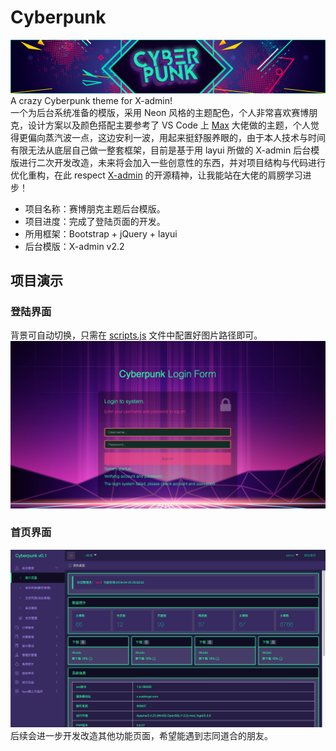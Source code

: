 # Cyberpunk

![Banner Cyberpunk](/assets/banner.png?raw=true "Banner Cyberpunk")
A crazy Cyberpunk theme for X-admin!  
一个为后台系统准备的模版，采用 Neon 风格的主题配色，个人非常喜欢赛博朋克，设计方案以及颜色搭配主要参考了 VS Code 上 <a href="https://github.com/max-SS/cyberpunk">Max</a> 大佬做的主题，个人觉得更偏向蒸汽波一点，这边安利一波，用起来挺舒服养眼的，由于本人技术与时间有限无法从底层自己做一整套框架，目前是基于用 layui 所做的 X-admin 后台模版进行二次开发改造，未来将会加入一些创意性的东西，并对项目结构与代码进行优化重构，在此 respect <a href="http://x.xuebingsi.com/">X-admin</a> 的开源精神，让我能站在大佬的肩膀学习进步！

- 项目名称：赛博朋克主题后台模版。
- 项目进度：完成了登陆页面的开发。
- 所用框架：Bootstrap + jQuery + layui
- 后台模版：X-admin v2.2

## 项目演示

### 登陆界面

背景可自动切换，只需在 <a href="https://github.com/Crowch/Cyberpunk/blob/master/assets/js/scripts.js">scripts.js</a> 文件中配置好图片路径即可。
![Code Screenshot](/assets/preview_login.jpg?raw=true "Code Screenshot")

### 首页界面

![Code Screenshot](/assets/preview_index.jpg?raw=true "Code Screenshot")
后续会进一步开发改造其他功能页面，希望能遇到志同道合的朋友。
